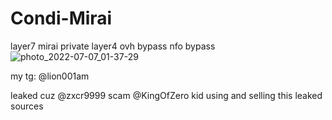 # Condi-Mirai
layer7 mirai private layer4 ovh bypass nfo bypass
![photo_2022-07-07_01-37-29](https://user-images.githubusercontent.com/108882455/177797081-660df1ee-4938-43b6-9fac-573e6df1ff51.jpg)


my tg: @lion001am

leaked cuz @zxcr9999 scam
@KingOfZero kid using and selling this leaked sources
